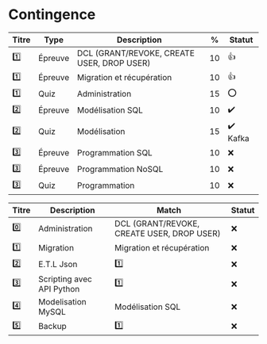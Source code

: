 # Contingence


| Titre | Type    | Description                                         | % | Statut           |
|-------|---------|-----------------------------------------------------|---|------------------|
| :one: | Épreuve | DCL (GRANT/REVOKE, CREATE USER, DROP USER)          | 10|:+1:|
| :one: | Épreuve | Migration et récupération                           | 10|:+1:|
| :one: | Quiz    | Administration                                      | 15|:o:|
| :two: | Épreuve | Modélisation SQL                                    | 10|:heavy_check_mark:|
| :two: | Quiz    | Modélisation                                        | 15|:heavy_check_mark: Kafka| 
|:three:|Épreuve  | Programmation SQL                                   | 10|:x:|
|:three:|Épreuve  | Programmation NoSQL                                 | 10|:x:|
|:three:| Quiz    | Programmation                                       | 10|:x:|

| Titre | Description                                         | Match                                       | Statut     |
|-------|-----------------------------------------------------|---------------------------------------------|------------|
| :zero:| Administration                                      |  DCL (GRANT/REVOKE, CREATE USER, DROP USER) |:x:|
| :one: | Migration                                           | Migration et récupération                   |:x:|
| :two: | E.T.L Json                                          | :one: |:x:|
|:three:| Scripting avec API Python                           | :one: |:x:|
| :four:| Modelisation MySQL                                  | Modélisation SQL |:x:|
| :five:| Backup                                              | :one: |:x:|

